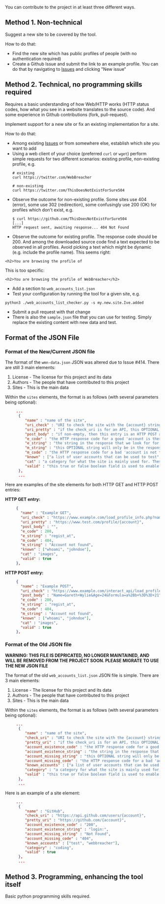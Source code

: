 You can contribute to the project in at least three different ways.

## Method 1. Non-technical

Suggest a new site to be covered by the tool.

How to do that:

- Find the new site which has public profiles of people (with no authentication required)
- Create a Github Issue and submit the link to an example profile. You can
  do that by navigating to [Issues](https://github.com/WebBreacher/WhatsMyName/issues)
  and clicking "New issue"


## Method 2. Technical, no programming skills required

Requires a basic understanding of how Web/HTTP works (HTTP status codes, how
what you see in a website translates to the source code).
And some experience in Github contributions (fork, pull-request).

Implement support for a new site or fix an existing implementation for a site.

How to do that:

- Among existing [Issues](https://github.com/WebBreacher/WhatsMyName/issues)
  or from somewhere else, establish which site you want to add
- Using a web client of your choice (preferred `curl` or `wget`) perform
  simple requests for two different scenarios: existing profile,
  non-existing profile, e.g.
  ```
  # existing
  curl https://twitter.com/WebBreacher

  # non-existing
  curl https://twitter.com/ThisDoesNotExistForSure504
  ```
- Observe the outcome for non-existing profile. Some sites use 404 (error), some use 302
(redirection), some confusingly use 200 (OK) for profiles which don't exist,
e.g.
  ```
  $ curl https://github.com/ThisDoesNotExistForSure504
  [...]
  HTTP request sent, awaiting response... 404 Not Found
  ```
- Observe the outcome for existing profile. The response code should be 200.
And among the downloaded source code find a text expected to be observed in
all profiles. Avoid picking a text which might be dynamic (e.g. include the
profile name).
This seems right:
```
<h2>You are browsing the profile of
```
This is too specific:
```
<h2>You are browsing the profile of WebBreacher</h2>
```
- Add a section to `web_accounts_list.json`
- Test your configuration by running the tool for a given site, e.g.
```
python3 ./web_accounts_list_checker.py -s my.new.site.Ive.added
```
- Submit a pull request with that change
- There is also the `sample.json` file that you can use for testing. Simply replace the existing content with new data and test.

## Format of the JSON File

### Format of the New/Current JSON file

The format of the `wmn-data.json` JSON was altered due to Issue #414. There are still 3 main elements:

1. License - The license for this project and its data
2. Authors - The people that have contributed to this project
3. Sites - This is the main data

Within the `sites` elements, the format is as follows (with several parameters being optional):

```json
     ...
      {
         "name" : "name of the site",
         "uri_check" : "URI to check the site with the {account} string replaced by a username",
         "uri_pretty" : "if the check_uri is for an API, this OPTIONAL element can show a human-readable page",
         "post_body" : "if non-empty, then this entry is an HTTP POST and the content of this field are the data",
         "e_code" : "the HTTP response code for a good 'account is there' response as an integer",
         "e_string" : "the string in the response that we look for for a good response",
         "m_string" : "this OPTIONAL string will only be in the response if there is no account found ",
         "m_code" : "the HTTP response code for a bad 'account is not there' response as an integer",
         "known" : ["a list of user accounts that can be used to test", "for user enumeration"],
         "cat" : "a category for what the site is mainly used for. These are found at the top of the JSON",
         "valid" : "this true or false boolean field is used to enable or disable this site element"
      },
      ...
```

Here are examples of the site elements for both HTTP GET and HTTP POST entries:

**HTTP GET entry:**

```json
     {
       "name" : "Example GET",
       "uri_check" : "https://www.example.com/load_profile_info.php?name={account}",
       "uri_pretty" : "https://www.test.com/profile/{account}",
       "post_body" : "",
       "e_code" : 200,
       "e_string" : "regist_at",
       "m_code" : 404,
       "m_string" : "Account not found",
       "known" : ["whoami", "johndoe"],
       "cat" : "images",
       "valid" : true
     },
```

**HTTP POST entry:**

```json
     {
       "name" : "Example POST",
       "uri_check" : "https://www.example.com/interact_api/load_profile_info.php",
       "post_body" : "Name=Gareth+Wylie&Age=24&Formula=a%2Bb+%3D%3D+21",
       "e_code" : 200,
       "e_string" : "regist_at",
       "m_code" : 404,
       "m_string" : "Account not found",
       "known" : ["whoami", "johndoe"],
       "cat" : "images",
       "valid" : true
     },
```

### Format of the Old JSON file

**WARNING: THIS FILE IS DEPRICATED, NO LONGER MAINTAINED, AND WILL BE REMOVED FROM THE PROJECT SOON. PLEASE MIGRATE TO USE THE NEW JSON FILE**

The format of the old `web_accounts_list.json` JSON file is simple. There are 3 main elements:

1. License - The license for this project and its data
2. Authors - The people that have contributed to this project
3. Sites - This is the main data

Within the `sites` elements, the format is as follows (with several parameters being optional):

```json
     ...
      {
         "name" : "name of the site",
         "check_uri" : "URI to check the site with the {account} string replaced by a username",
         "pretty_uri" : "if the check_uri is for an API, this OPTIONAL element can show a human-readable page",
         "account_existence_code" : "the HTTP response code for a good 'account is there' response",
         "account_existence_string" : "the string in the response that we look for for a good response",
         "account_missing_string" : "this OPTIONAL string will only be in the response if there is no account found ",
         "account_missing_code" : "the HTTP response code for a bad 'account is not there' response",
         "known_accounts" : ["a list of user accounts that can be used to test", "for user enumeration"],
         "category" : "a category for what the site is mainly used for. These are found at the top of the JSON",
         "valid" : "this true or false boolean field is used to enable or disable this site element"
      },
      ...
```

Here is an example of a site element:

```json
     ...
      {
         "name" : "GitHub",
         "check_uri" : "https://api.github.com/users/{account}",
         "pretty_uri" : "https://github.com/{account}",
         "account_existence_code" : "200",
         "account_existence_string" : "login:",
         "account_missing_string" : "Not Found",
         "account_missing_code" : "404",
         "known_accounts" : ["test", "webbreacher"],
         "category" : "coding",
         "valid" : true
      },
      ...
```

## Method 3. Programming, enhancing the tool itself

Basic python programming skills required.

